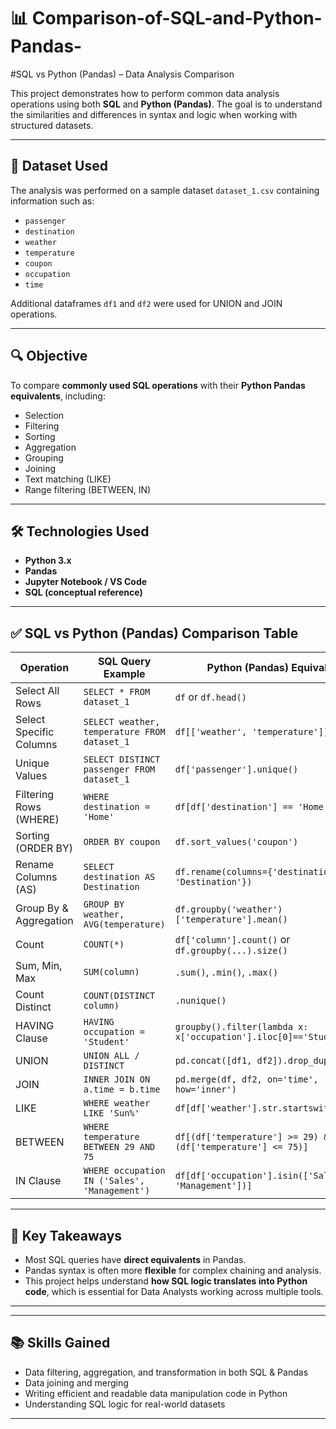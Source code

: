 #  📊 Comparison-of-SQL-and-Python-Pandas-

#SQL vs Python (Pandas) – Data Analysis Comparison

This project demonstrates how to perform common data analysis operations using both **SQL** and **Python (Pandas)**. The goal is to understand the similarities and differences in syntax and logic when working with structured datasets.

---

## 📁 Dataset Used

The analysis was performed on a sample dataset `dataset_1.csv` containing information such as:
- `passenger`
- `destination`
- `weather`
- `temperature`
- `coupon`
- `occupation`
- `time`

Additional dataframes `df1` and `df2` were used for UNION and JOIN operations.

---

## 🔍 Objective

To compare **commonly used SQL operations** with their **Python Pandas equivalents**, including:
- Selection
- Filtering
- Sorting
- Aggregation
- Grouping
- Joining
- Text matching (LIKE)
- Range filtering (BETWEEN, IN)

---

## 🛠️ Technologies Used

- **Python 3.x**
- **Pandas**
- **Jupyter Notebook / VS Code**
- **SQL (conceptual reference)**

---

## ✅ SQL vs Python (Pandas) Comparison Table

| Operation                  | SQL Query Example                                             | Python (Pandas) Equivalent                             |
|---------------------------|---------------------------------------------------------------|--------------------------------------------------------|
| Select All Rows           | `SELECT * FROM dataset_1`                                     | `df` or `df.head()`                                    |
| Select Specific Columns   | `SELECT weather, temperature FROM dataset_1`                  | `df[['weather', 'temperature']]`                       |
| Unique Values             | `SELECT DISTINCT passenger FROM dataset_1`                    | `df['passenger'].unique()`                             |
| Filtering Rows (WHERE)    | `WHERE destination = 'Home'`                                  | `df[df['destination'] == 'Home']`                      |
| Sorting (ORDER BY)        | `ORDER BY coupon`                                             | `df.sort_values('coupon')`                             |
| Rename Columns (AS)       | `SELECT destination AS Destination`                           | `df.rename(columns={'destination': 'Destination'})`    |
| Group By & Aggregation    | `GROUP BY weather, AVG(temperature)`                          | `df.groupby('weather')['temperature'].mean()`          |
| Count                     | `COUNT(*)`                                                    | `df['column'].count()` or `df.groupby(...).size()`     |
| Sum, Min, Max             | `SUM(column)`                                                 | `.sum()`, `.min()`, `.max()`                           |
| Count Distinct            | `COUNT(DISTINCT column)`                                      | `.nunique()`                                           |
| HAVING Clause             | `HAVING occupation = 'Student'`                               | `groupby().filter(lambda x: x['occupation'].iloc[0]=='Student')` |
| UNION                     | `UNION ALL / DISTINCT`                                        | `pd.concat([df1, df2]).drop_duplicates()`              |
| JOIN                      | `INNER JOIN ON a.time = b.time`                               | `pd.merge(df, df2, on='time', how='inner')`            |
| LIKE                      | `WHERE weather LIKE 'Sun%'`                                   | `df[df['weather'].str.startswith('Sun')]`              |
| BETWEEN                   | `WHERE temperature BETWEEN 29 AND 75`                         | `df[(df['temperature'] >= 29) & (df['temperature'] <= 75)]` |
| IN Clause                 | `WHERE occupation IN ('Sales', 'Management')`                 | `df[df['occupation'].isin(['Sales', 'Management'])]`   |

---

## 📌 Key Takeaways

- Most SQL queries have **direct equivalents** in Pandas.
- Pandas syntax is often more **flexible** for complex chaining and analysis.
- This project helps understand **how SQL logic translates into Python code**, which is essential for Data Analysts working across multiple tools.

---


---

## 📚 Skills Gained

- Data filtering, aggregation, and transformation in both SQL & Pandas
- Data joining and merging
- Writing efficient and readable data manipulation code in Python
- Understanding SQL logic for real-world datasets

---


